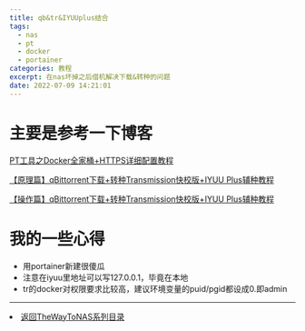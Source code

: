 ```yaml
---
title: qb&tr&IYUUplus结合
tags:
  - nas
  - pt
  - docker
  - portainer
categories: 教程
excerpt: 在nas坏掉之后借机解决下载&转种的问题
date: 2022-07-09 14:21:01
---
```


# 主要是参考一下博客
[PT工具之Docker全家桶+HTTPS详细配置教程](https://blog.csdn.net/shangyexin/article/details/121924875)

[【原理篇】qBittorrent下载+转种Transmission快校版+IYUU Plus辅种教程](https://blog.csdn.net/shangyexin/article/details/122043327)

[【操作篇】qBittorrent下载+转种Transmission快校版+IYUU Plus辅种教程](https://blog.csdn.net/shangyexin/article/details/122085552?spm=1001.2101.3001.6661.1&utm_medium=distribute.pc_relevant_t0.none-task-blog-2%7Edefault%7ECTRLIST%7Edefault-1-122085552-blog-122043327.pc_relevant_multi_platform_whitelistv2&depth_1-utm_source=distribute.pc_relevant_t0.none-task-blog-2%7Edefault%7ECTRLIST%7Edefault-1-122085552-blog-122043327.pc_relevant_multi_platform_whitelistv2&utm_relevant_index=1)

# 我的一些心得
* 用portainer新建很傻瓜
* 注意在iyuu里地址可以写127.0.0.1，毕竟在本地
* tr的docker对权限要求比较高，建议环境变量的puid/pgid都设成0.即admin

---
<li><a href="/post/TheWayToNAS">返回TheWayToNAS系列目录</li></a>